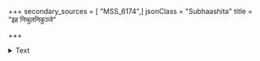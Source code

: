 +++
secondary_sources = [ "MSS_6174",]
jsonClass = "Subhaashita"
title = "इह निचुलनिकुञ्जे"

+++

<details><summary>Text</summary>

इह निचुलनिकुञ्जे मध्यमध्येऽस्य रन्तुर् विजनमजनि शय्या कस्य बालप्रवालैः।  
इति कथयति वृन्दे योषितां पान्तु युष्मान् स्मितशबलितराधामाधवालोकितानि॥
</details>
